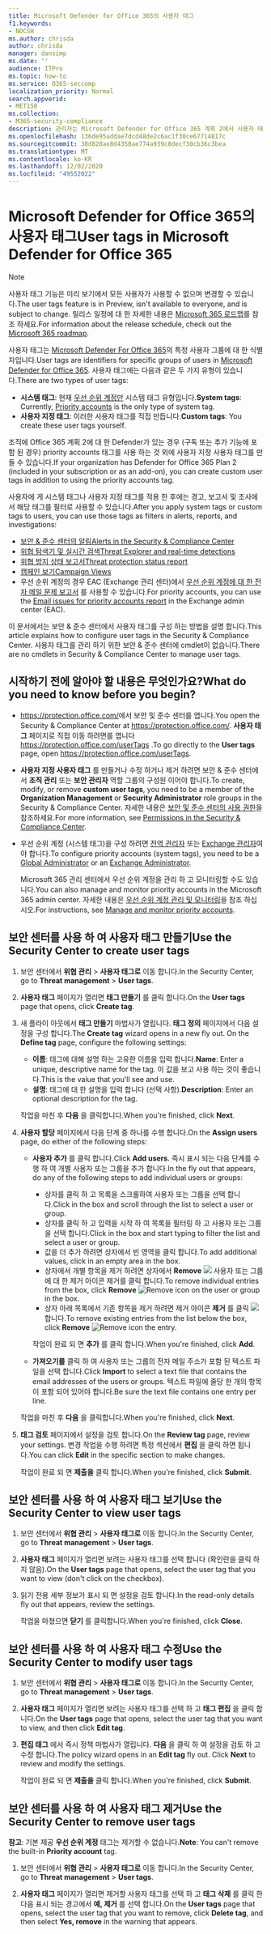 ```yaml
---
title: Microsoft Defender for Office 365의 사용자 태그
f1.keywords:
- NOCSH
ms.author: chrisda
author: chrisda
manager: dansimp
ms.date: ''
audience: ITPro
ms.topic: how-to
ms.service: O365-seccomp
localization_priority: Normal
search.appverid:
- MET150
ms.collection:
- M365-security-compliance
description: 관리자는 Microsoft Defender for Office 365 계획 2에서 사용자 태그를 사용 하 여 특정 사용자 그룹을 식별 하는 방법을 확인할 수 있습니다. 태그 필터링은 태그가 지정 된 사용자를 빠르게 식별 하기 위해 Microsoft Defender for Office 365의 경고, 보고서 및 조사를 통해 제공 됩니다.
ms.openlocfilehash: 136de95addae7dcd48de2c6ac1f30ce67714817c
ms.sourcegitcommit: 38d828ae8d4350ae774a939c8decf30cb36c3bea
ms.translationtype: MT
ms.contentlocale: ko-KR
ms.lasthandoff: 12/02/2020
ms.locfileid: "49552022"
---
```

# <a name="user-tags-in-microsoft-defender-for-office-365"></a><span data-ttu-id="e7e4a-104">Microsoft Defender for Office 365의 사용자 태그</span><span class="sxs-lookup"><span data-stu-id="e7e4a-104">User tags in Microsoft Defender for Office 365</span></span>

> [!NOTE]
> <span data-ttu-id="e7e4a-105">사용자 태그 기능은 미리 보기에서 모든 사용자가 사용할 수 없으며 변경할 수 있습니다.</span><span class="sxs-lookup"><span data-stu-id="e7e4a-105">The user tags feature is in Preview, isn't available to everyone, and is subject to change.</span></span> <span data-ttu-id="e7e4a-106">릴리스 일정에 대 한 자세한 내용은 [Microsoft 365 로드맵](https://www.microsoft.com/microsoft-365/roadmap)를 참조 하세요.</span><span class="sxs-lookup"><span data-stu-id="e7e4a-106">For information about the release schedule, check out the [Microsoft 365 roadmap](https://www.microsoft.com/microsoft-365/roadmap).</span></span>

<span data-ttu-id="e7e4a-107">사용자 태그는 [Microsoft Defender For Office 365](office-365-atp.md)의 특정 사용자 그룹에 대 한 식별자입니다.</span><span class="sxs-lookup"><span data-stu-id="e7e4a-107">User tags are identifiers for specific groups of users in [Microsoft Defender for Office 365](office-365-atp.md).</span></span> <span data-ttu-id="e7e4a-108">사용자 태그에는 다음과 같은 두 가지 유형이 있습니다.</span><span class="sxs-lookup"><span data-stu-id="e7e4a-108">There are two types of user tags:</span></span>

- <span data-ttu-id="e7e4a-109">**시스템 태그**: 현재 [우선 순위 계정만](https://docs.microsoft.com/microsoft-365/admin/setup/priority-accounts) 시스템 태그 유형입니다.</span><span class="sxs-lookup"><span data-stu-id="e7e4a-109">**System tags**: Currently, [Priority accounts](https://docs.microsoft.com/microsoft-365/admin/setup/priority-accounts) is the only type of system tag.</span></span>
- <span data-ttu-id="e7e4a-110">**사용자 지정 태그**: 이러한 사용자 태그를 직접 만듭니다.</span><span class="sxs-lookup"><span data-stu-id="e7e4a-110">**Custom tags**: You create these user tags yourself.</span></span>

<span data-ttu-id="e7e4a-111">조직에 Office 365 계획 2에 대 한 Defender가 있는 경우 (구독 또는 추가 기능에 포함 된 경우) priority accounts 태그를 사용 하는 것 외에 사용자 지정 사용자 태그를 만들 수 있습니다.</span><span class="sxs-lookup"><span data-stu-id="e7e4a-111">If your organization has Defender for Office 365 Plan 2 (included in your subscription or as an add-on), you can create custom user tags in addition to using the priority accounts tag.</span></span>

<span data-ttu-id="e7e4a-112">사용자에 게 시스템 태그나 사용자 지정 태그를 적용 한 후에는 경고, 보고서 및 조사에서 해당 태그를 필터로 사용할 수 있습니다.</span><span class="sxs-lookup"><span data-stu-id="e7e4a-112">After you apply system tags or custom tags to users, you can use those tags as filters in alerts, reports, and investigations:</span></span>

- [<span data-ttu-id="e7e4a-113">보안 & 준수 센터의 알림</span><span class="sxs-lookup"><span data-stu-id="e7e4a-113">Alerts in the Security & Compliance Center</span></span>](alerts.md)
- [<span data-ttu-id="e7e4a-114">위협 탐색기 및 실시간 검색</span><span class="sxs-lookup"><span data-stu-id="e7e4a-114">Threat Explorer and real-time detections</span></span>](threat-explorer.md)
- [<span data-ttu-id="e7e4a-115">위협 방지 상태 보고서</span><span class="sxs-lookup"><span data-stu-id="e7e4a-115">Threat protection status report</span></span>](view-email-security-reports.md#threat-protection-status-report)
- [<span data-ttu-id="e7e4a-116">캠페인 보기</span><span class="sxs-lookup"><span data-stu-id="e7e4a-116">Campaign Views</span></span>](campaigns.md)
- <span data-ttu-id="e7e4a-117">우선 순위 계정의 경우 EAC (Exchange 관리 센터)에서 [우선 순위 계정에 대 한 전자 메일 문제 보고서](https://docs.microsoft.com/exchange/monitoring/mail-flow-reports/mfr-email-issues-for-priority-accounts-report) 를 사용할 수 있습니다.</span><span class="sxs-lookup"><span data-stu-id="e7e4a-117">For priority accounts, you can use the [Email issues for priority accounts report](https://docs.microsoft.com/exchange/monitoring/mail-flow-reports/mfr-email-issues-for-priority-accounts-report) in the Exchange admin center (EAC).</span></span>

<span data-ttu-id="e7e4a-118">이 문서에서는 보안 & 준수 센터에서 사용자 태그를 구성 하는 방법을 설명 합니다.</span><span class="sxs-lookup"><span data-stu-id="e7e4a-118">This article explains how to configure user tags in the Security & Compliance Center.</span></span> <span data-ttu-id="e7e4a-119">사용자 태그를 관리 하기 위한 보안 & 준수 센터에 cmdlet이 없습니다.</span><span class="sxs-lookup"><span data-stu-id="e7e4a-119">There are no cmdlets in Security & Compliance Center to manage user tags.</span></span>

## <a name="what-do-you-need-to-know-before-you-begin"></a><span data-ttu-id="e7e4a-120">시작하기 전에 알아야 할 내용은 무엇인가요?</span><span class="sxs-lookup"><span data-stu-id="e7e4a-120">What do you need to know before you begin?</span></span>

- <span data-ttu-id="e7e4a-121"><https://protection.office.com/>에서 보안 및 준수 센터를 엽니다.</span><span class="sxs-lookup"><span data-stu-id="e7e4a-121">You open the Security & Compliance Center at <https://protection.office.com/>.</span></span> <span data-ttu-id="e7e4a-122">**사용자 태그** 페이지로 직접 이동 하려면를 엽니다 <https://protection.office.com/userTags> .</span><span class="sxs-lookup"><span data-stu-id="e7e4a-122">To go directly to the **User tags** page, open <https://protection.office.com/userTags>.</span></span>

- <span data-ttu-id="e7e4a-123">**사용자 지정 사용자 태그** 를 만들거나 수정 하거나 제거 하려면 보안 & 준수 센터에서 **조직 관리** 또는 **보안 관리자** 역할 그룹의 구성원 이어야 합니다.</span><span class="sxs-lookup"><span data-stu-id="e7e4a-123">To create, modify, or remove **custom user tags**, you need to be a member of the **Organization Management** or **Security Administrator** role groups in the Security & Compliance Center.</span></span> <span data-ttu-id="e7e4a-124">자세한 내용은 [보안 및 준수 센터의 사용 권한](permissions-in-the-security-and-compliance-center.md)을 참조하세요.</span><span class="sxs-lookup"><span data-stu-id="e7e4a-124">For more information, see [Permissions in the Security & Compliance Center](permissions-in-the-security-and-compliance-center.md).</span></span>

- <span data-ttu-id="e7e4a-125">우선 순위 계정 (시스템 태그)을 구성 하려면 [전역 관리자](https://docs.microsoft.com/azure/active-directory/users-groups-roles/directory-assign-admin-roles#global-administrator--company-administrator) 또는 [Exchange 관리자](https://docs.microsoft.com/azure/active-directory/users-groups-roles/directory-assign-admin-roles#exchange-administrator)여야 합니다.</span><span class="sxs-lookup"><span data-stu-id="e7e4a-125">To configure priority accounts (system tags), you need to be a [Global Administrator](https://docs.microsoft.com/azure/active-directory/users-groups-roles/directory-assign-admin-roles#global-administrator--company-administrator) or an [Exchange Administrator](https://docs.microsoft.com/azure/active-directory/users-groups-roles/directory-assign-admin-roles#exchange-administrator).</span></span>

  <span data-ttu-id="e7e4a-126">Microsoft 365 관리 센터에서 우선 순위 계정을 관리 하 고 모니터링할 수도 있습니다.</span><span class="sxs-lookup"><span data-stu-id="e7e4a-126">You can also manage and monitor priority accounts in the Microsoft 365 admin center.</span></span> <span data-ttu-id="e7e4a-127">자세한 내용은 [우선 순위 계정 관리 및 모니터링](https://docs.microsoft.com/microsoft-365/admin/setup/priority-accounts)을 참조 하십시오.</span><span class="sxs-lookup"><span data-stu-id="e7e4a-127">For instructions, see [Manage and monitor priority accounts](https://docs.microsoft.com/microsoft-365/admin/setup/priority-accounts).</span></span>

## <a name="use-the-security-center-to-create-user-tags"></a><span data-ttu-id="e7e4a-128">보안 센터를 사용 하 여 사용자 태그 만들기</span><span class="sxs-lookup"><span data-stu-id="e7e4a-128">Use the Security Center to create user tags</span></span>

1. <span data-ttu-id="e7e4a-129">보안 센터에서 **위협 관리** \> **사용자 태그로** 이동 합니다.</span><span class="sxs-lookup"><span data-stu-id="e7e4a-129">In the Security Center, go to **Threat management** \> **User tags**.</span></span>

2. <span data-ttu-id="e7e4a-130">**사용자 태그** 페이지가 열리면 **태그 만들기** 를 클릭 합니다.</span><span class="sxs-lookup"><span data-stu-id="e7e4a-130">On the **User tags** page that opens, click **Create tag**.</span></span>

3. <span data-ttu-id="e7e4a-131">새 플라이 아웃에서 **태그 만들기** 마법사가 열립니다. **태그 정의** 페이지에서 다음 설정을 구성 합니다.</span><span class="sxs-lookup"><span data-stu-id="e7e4a-131">The **Create tag** wizard opens in a new fly out. On the **Define tag** page, configure the following settings:</span></span>
   - <span data-ttu-id="e7e4a-132">**이름**: 태그에 대해 설명 하는 고유한 이름을 입력 합니다.</span><span class="sxs-lookup"><span data-stu-id="e7e4a-132">**Name**: Enter a unique, descriptive name for the tag.</span></span> <span data-ttu-id="e7e4a-133">이 값을 보고 사용 하는 것이 좋습니다.</span><span class="sxs-lookup"><span data-stu-id="e7e4a-133">This is the value that you'll see and use.</span></span>
   - <span data-ttu-id="e7e4a-134">**설명**: 태그에 대 한 설명을 입력 합니다 (선택 사항).</span><span class="sxs-lookup"><span data-stu-id="e7e4a-134">**Description**: Enter an optional description for the tag.</span></span>

   <span data-ttu-id="e7e4a-135">작업을 마친 후 **다음** 을 클릭합니다.</span><span class="sxs-lookup"><span data-stu-id="e7e4a-135">When you're finished, click **Next**.</span></span>

4. <span data-ttu-id="e7e4a-136">**사용자 할당** 페이지에서 다음 단계 중 하나를 수행 합니다.</span><span class="sxs-lookup"><span data-stu-id="e7e4a-136">On the **Assign users** page, do either of the following steps:</span></span>

   - <span data-ttu-id="e7e4a-137">**사용자 추가** 를 클릭 합니다.</span><span class="sxs-lookup"><span data-stu-id="e7e4a-137">Click **Add users**.</span></span> <span data-ttu-id="e7e4a-138">즉시 표시 되는 다음 단계를 수행 하 여 개별 사용자 또는 그룹을 추가 합니다.</span><span class="sxs-lookup"><span data-stu-id="e7e4a-138">In the fly out that appears, do any of the following steps to add individual users or groups:</span></span>
     - <span data-ttu-id="e7e4a-139">상자를 클릭 하 고 목록을 스크롤하여 사용자 또는 그룹을 선택 합니다.</span><span class="sxs-lookup"><span data-stu-id="e7e4a-139">Click in the box and scroll through the list to select a user or group.</span></span>
     - <span data-ttu-id="e7e4a-140">상자를 클릭 하 고 입력을 시작 하 여 목록을 필터링 하 고 사용자 또는 그룹을 선택 합니다.</span><span class="sxs-lookup"><span data-stu-id="e7e4a-140">Click in the box and start typing to filter the list and select a user or group.</span></span>
     - <span data-ttu-id="e7e4a-141">값을 더 추가 하려면 상자에서 빈 영역을 클릭 합니다.</span><span class="sxs-lookup"><span data-stu-id="e7e4a-141">To add additional values, click in an empty area in the box.</span></span>
     - <span data-ttu-id="e7e4a-142">상자에서 개별 항목을 제거 하려면 상자에서 **Remove** ![ ](../../media/scc-remove-icon.png) 사용자 또는 그룹에 대 한 제거 아이콘 제거를 클릭 합니다.</span><span class="sxs-lookup"><span data-stu-id="e7e4a-142">To remove individual entries from the box, click **Remove** ![Remove icon](../../media/scc-remove-icon.png) on the user or group in the box.</span></span>
     - <span data-ttu-id="e7e4a-143">상자 아래 목록에서 기존 항목을 제거 하려면 제거 아이콘 **제거** 를 클릭 ![ ](../../media/scc-remove-icon.png) 합니다.</span><span class="sxs-lookup"><span data-stu-id="e7e4a-143">To remove existing entries from the list below the box, click **Remove** ![Remove icon](../../media/scc-remove-icon.png) the entry.</span></span>

     <span data-ttu-id="e7e4a-144">작업이 완료 되 면 **추가** 를 클릭 합니다.</span><span class="sxs-lookup"><span data-stu-id="e7e4a-144">When you're finished, click **Add**.</span></span>

   - <span data-ttu-id="e7e4a-145">**가져오기를** 클릭 하 여 사용자 또는 그룹의 전자 메일 주소가 포함 된 텍스트 파일을 선택 합니다.</span><span class="sxs-lookup"><span data-stu-id="e7e4a-145">Click **Import** to select a text file that contains the email addresses of the users or groups.</span></span> <span data-ttu-id="e7e4a-146">텍스트 파일에 줄당 한 개의 항목이 포함 되어 있어야 합니다.</span><span class="sxs-lookup"><span data-stu-id="e7e4a-146">Be sure the text file contains one entry per line.</span></span>

   <span data-ttu-id="e7e4a-147">작업을 마친 후 **다음** 을 클릭합니다.</span><span class="sxs-lookup"><span data-stu-id="e7e4a-147">When you're finished, click **Next**.</span></span>

5. <span data-ttu-id="e7e4a-148">**태그 검토** 페이지에서 설정을 검토 합니다.</span><span class="sxs-lookup"><span data-stu-id="e7e4a-148">On the **Review tag** page, review your settings.</span></span> <span data-ttu-id="e7e4a-149">변경 작업을 수행 하려면 특정 섹션에서 **편집** 을 클릭 하면 됩니다.</span><span class="sxs-lookup"><span data-stu-id="e7e4a-149">You can click **Edit** in the specific section to make changes.</span></span>

   <span data-ttu-id="e7e4a-150">작업이 완료 되 면 **제출을** 클릭 합니다.</span><span class="sxs-lookup"><span data-stu-id="e7e4a-150">When you're finished, click **Submit**.</span></span>

## <a name="use-the-security-center-to-view-user-tags"></a><span data-ttu-id="e7e4a-151">보안 센터를 사용 하 여 사용자 태그 보기</span><span class="sxs-lookup"><span data-stu-id="e7e4a-151">Use the Security Center to view user tags</span></span>

1. <span data-ttu-id="e7e4a-152">보안 센터에서 **위협 관리** \> **사용자 태그로** 이동 합니다.</span><span class="sxs-lookup"><span data-stu-id="e7e4a-152">In the Security Center, go to **Threat management** \> **User tags**.</span></span>

2. <span data-ttu-id="e7e4a-153">**사용자 태그** 페이지가 열리면 보려는 사용자 태그를 선택 합니다 (확인란을 클릭 하지 않음).</span><span class="sxs-lookup"><span data-stu-id="e7e4a-153">On the **User tags** page that opens, select the user tag that you want to view (don't click on the checkbox).</span></span>

3. <span data-ttu-id="e7e4a-154">읽기 전용 세부 정보가 표시 되 면 설정을 검토 합니다.</span><span class="sxs-lookup"><span data-stu-id="e7e4a-154">In the read-only details fly out that appears, review the settings.</span></span>

   <span data-ttu-id="e7e4a-155">작업을 마쳤으면 **닫기** 를 클릭합니다.</span><span class="sxs-lookup"><span data-stu-id="e7e4a-155">When you're finished, click **Close**.</span></span>

## <a name="use-the-security-center-to-modify-user-tags"></a><span data-ttu-id="e7e4a-156">보안 센터를 사용 하 여 사용자 태그 수정</span><span class="sxs-lookup"><span data-stu-id="e7e4a-156">Use the Security Center to modify user tags</span></span>

1. <span data-ttu-id="e7e4a-157">보안 센터에서 **위협 관리** \> **사용자 태그로** 이동 합니다.</span><span class="sxs-lookup"><span data-stu-id="e7e4a-157">In the Security Center, go to **Threat management** \> **User tags**.</span></span>

2. <span data-ttu-id="e7e4a-158">**사용자 태그** 페이지가 열리면 보려는 사용자 태그를 선택 하 고 **태그 편집** 을 클릭 합니다.</span><span class="sxs-lookup"><span data-stu-id="e7e4a-158">On the **User tags** page that opens, select the user tag that you want to view, and then click **Edit tag**.</span></span>

3. <span data-ttu-id="e7e4a-159">**편집 태그** 에서 즉시 정책 마법사가 열립니다. **다음** 을 클릭 하 여 설정을 검토 하 고 수정 합니다.</span><span class="sxs-lookup"><span data-stu-id="e7e4a-159">The policy wizard opens in an **Edit tag** fly out. Click **Next** to review and modify the settings.</span></span>

   <span data-ttu-id="e7e4a-160">작업이 완료 되 면 **제출을** 클릭 합니다.</span><span class="sxs-lookup"><span data-stu-id="e7e4a-160">When you're finished, click **Submit**.</span></span>

## <a name="use-the-security-center-to-remove-user-tags"></a><span data-ttu-id="e7e4a-161">보안 센터를 사용 하 여 사용자 태그 제거</span><span class="sxs-lookup"><span data-stu-id="e7e4a-161">Use the Security Center to remove user tags</span></span>

<span data-ttu-id="e7e4a-162">**참고**: 기본 제공 **우선 순위 계정** 태그는 제거할 수 없습니다.</span><span class="sxs-lookup"><span data-stu-id="e7e4a-162">**Note**: You can't remove the built-in **Priority account** tag.</span></span>

1. <span data-ttu-id="e7e4a-163">보안 센터에서 **위협 관리** \> **사용자 태그로** 이동 합니다.</span><span class="sxs-lookup"><span data-stu-id="e7e4a-163">In the Security Center, go to **Threat management** \> **User tags**.</span></span>

2. <span data-ttu-id="e7e4a-164">**사용자 태그** 페이지가 열리면 제거할 사용자 태그를 선택 하 고 **태그 삭제** 를 클릭 한 다음 표시 되는 경고에서 **예, 제거** 를 선택 합니다.</span><span class="sxs-lookup"><span data-stu-id="e7e4a-164">On the **User tags** page that opens, select the user tag that you want to remove, click **Delete tag**, and then select **Yes, remove** in the warning that appears.</span></span>
